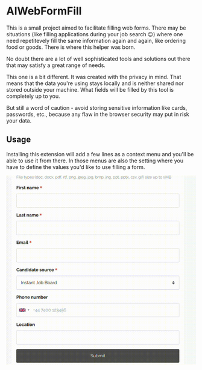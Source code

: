 # AIWebFormFill

This is a small project aimed to facilitate filling web forms. There may be situations (like filling applications during your job search 😉) where one need repetitevely fill the same information again and again, like ordering food or goods. There is where this helper was born.

No doubt there are a lot of well sophisticated tools and solutions out there that may satisfy a great range of needs.

This one is a bit different. It was created with the privacy in mind. That means that the data you're using stays locally and is neither shared nor stored outside your machine. What fields will be filled by this tool is completely up to you.

But still a word of caution - avoid storing sensitive information like cards, passwords, etc., because any flaw in the browser security may put in risk your data.

## Usage
Installing this extension will add a few lines as a context menu and you'll be able to use it from there. In those menus are also the setting where you have to define the values you'd like to use filling a form.



![Optional Alt Text](screen.gif)

